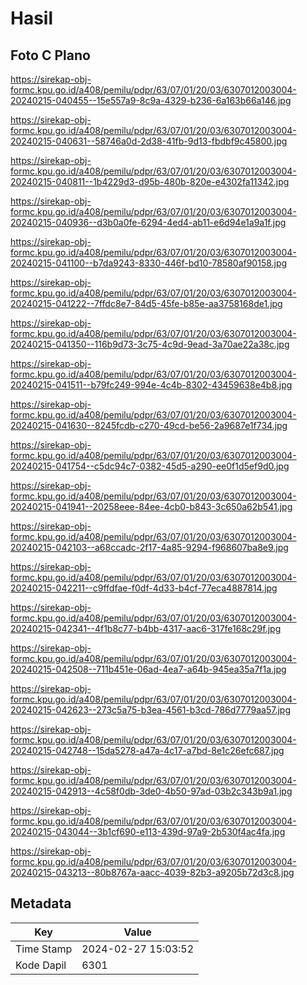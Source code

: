 # Hasil

## Foto C Plano

https://sirekap-obj-formc.kpu.go.id/a408/pemilu/pdpr/63/07/01/20/03/6307012003004-20240215-040455--15e557a9-8c9a-4329-b236-6a163b66a146.jpg

https://sirekap-obj-formc.kpu.go.id/a408/pemilu/pdpr/63/07/01/20/03/6307012003004-20240215-040631--58746a0d-2d38-41fb-9d13-fbdbf9c45800.jpg

https://sirekap-obj-formc.kpu.go.id/a408/pemilu/pdpr/63/07/01/20/03/6307012003004-20240215-040811--1b4229d3-d95b-480b-820e-e4302fa11342.jpg

https://sirekap-obj-formc.kpu.go.id/a408/pemilu/pdpr/63/07/01/20/03/6307012003004-20240215-040936--d3b0a0fe-6294-4ed4-ab11-e6d94e1a9a1f.jpg

https://sirekap-obj-formc.kpu.go.id/a408/pemilu/pdpr/63/07/01/20/03/6307012003004-20240215-041100--b7da9243-8330-446f-bd10-78580af90158.jpg

https://sirekap-obj-formc.kpu.go.id/a408/pemilu/pdpr/63/07/01/20/03/6307012003004-20240215-041222--7ffdc8e7-84d5-45fe-b85e-aa3758168de1.jpg

https://sirekap-obj-formc.kpu.go.id/a408/pemilu/pdpr/63/07/01/20/03/6307012003004-20240215-041350--116b9d73-3c75-4c9d-9ead-3a70ae22a38c.jpg

https://sirekap-obj-formc.kpu.go.id/a408/pemilu/pdpr/63/07/01/20/03/6307012003004-20240215-041511--b79fc249-994e-4c4b-8302-43459638e4b8.jpg

https://sirekap-obj-formc.kpu.go.id/a408/pemilu/pdpr/63/07/01/20/03/6307012003004-20240215-041630--8245fcdb-c270-49cd-be56-2a9687e1f734.jpg

https://sirekap-obj-formc.kpu.go.id/a408/pemilu/pdpr/63/07/01/20/03/6307012003004-20240215-041754--c5dc94c7-0382-45d5-a290-ee0f1d5ef9d0.jpg

https://sirekap-obj-formc.kpu.go.id/a408/pemilu/pdpr/63/07/01/20/03/6307012003004-20240215-041941--20258eee-84ee-4cb0-b843-3c650a62b541.jpg

https://sirekap-obj-formc.kpu.go.id/a408/pemilu/pdpr/63/07/01/20/03/6307012003004-20240215-042103--a68ccadc-2f17-4a85-9294-f968607ba8e9.jpg

https://sirekap-obj-formc.kpu.go.id/a408/pemilu/pdpr/63/07/01/20/03/6307012003004-20240215-042211--c9ffdfae-f0df-4d33-b4cf-77eca4887814.jpg

https://sirekap-obj-formc.kpu.go.id/a408/pemilu/pdpr/63/07/01/20/03/6307012003004-20240215-042341--4f1b8c77-b4bb-4317-aac6-317fe168c29f.jpg

https://sirekap-obj-formc.kpu.go.id/a408/pemilu/pdpr/63/07/01/20/03/6307012003004-20240215-042508--711b451e-06ad-4ea7-a64b-945ea35a7f1a.jpg

https://sirekap-obj-formc.kpu.go.id/a408/pemilu/pdpr/63/07/01/20/03/6307012003004-20240215-042623--273c5a75-b3ea-4561-b3cd-786d7779aa57.jpg

https://sirekap-obj-formc.kpu.go.id/a408/pemilu/pdpr/63/07/01/20/03/6307012003004-20240215-042748--15da5278-a47a-4c17-a7bd-8e1c26efc687.jpg

https://sirekap-obj-formc.kpu.go.id/a408/pemilu/pdpr/63/07/01/20/03/6307012003004-20240215-042913--4c58f0db-3de0-4b50-97ad-03b2c343b9a1.jpg

https://sirekap-obj-formc.kpu.go.id/a408/pemilu/pdpr/63/07/01/20/03/6307012003004-20240215-043044--3b1cf690-e113-439d-97a9-2b530f4ac4fa.jpg

https://sirekap-obj-formc.kpu.go.id/a408/pemilu/pdpr/63/07/01/20/03/6307012003004-20240215-043213--80b8767a-aacc-4039-82b3-a9205b72d3c8.jpg


## Metadata

| Key        | Value               |
| ---------- | ------------------- |
| Time Stamp | 2024-02-27 15:03:52 |
| Kode Dapil | 6301                |



